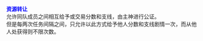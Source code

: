 <title>资源转让</title>
<meta name="GENERATOR" content="WinCHM">
<meta http-equiv="Content-Type" content="text/html; charset=gb2312">
<strong><span style="color: blue" class="bbc_color">资源转让</span></strong><br>
允许同队成员之间相互给予或交易分数和支线，由主神进行公证。<br>
但是每两次任务间隔之间，只允许以此方式给予他人分数和支线剧情一次，而从他人处获得则不限次数。<br>